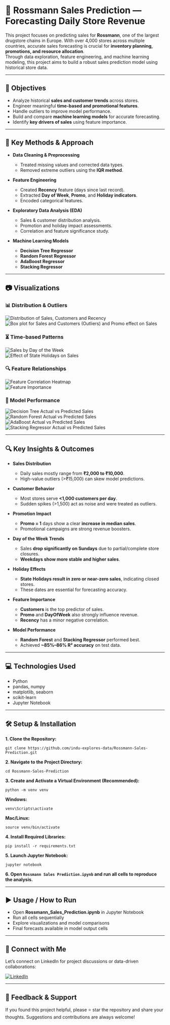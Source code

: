 # 🛒 Rossmann Sales Prediction — Forecasting Daily Store Revenue

This project focuses on predicting sales for **Rossmann**, one of the largest drugstore chains in Europe. With over 4,000 stores across multiple countries, accurate sales forecasting is crucial for **inventory planning, promotions, and resource allocation**.  
Through data exploration, feature engineering, and machine learning modeling, this project aims to build a robust sales prediction model using historical store data.

---

## 🧪 Objectives

- Analyze historical **sales and customer trends** across stores.
- Engineer meaningful **time-based and promotional features**.
- Handle outliers to improve model performance.
- Build and compare **machine learning models** for accurate forecasting.
- Identify **key drivers of sales** using feature importance.

---

## 📌 Key Methods & Approach

- **Data Cleaning & Preprocessing**
  - Treated missing values and corrected data types.
  - Removed extreme outliers using the **IQR method**.

- **Feature Engineering**
  - Created **Recency** feature (days since last record).
  - Extracted **Day of Week**, **Promo**, and **Holiday indicators**.
  - Encoded categorical features.

- **Exploratory Data Analysis (EDA)**
  - Sales & customer distribution analysis.
  - Promotion and holiday impact assessments.
  - Correlation and feature significance study.

- **Machine Learning Models**
  - **Decision Tree Regressor**
  - **Random Forest Regressor**
  - **AdaBoost Regressor**
  - **Stacking Regressor**

---

## 📷 Visualizations

### 📊 Distribution & Outliers
![Distribution of Sales, Customers and Recency](images/Distribution%20of%20Sales%2C%20Customers%20and%20Recency.png)  
![Box plot for Sales and Customers (Outliers) and Promo effect on Sales](images/Box%20plot%20for%20Sales%20and%20Customers%20%28Outliers%29%20and%20Promo%20effect%20on%20Sales.png)

### ⏳ Time-based Patterns
![Sales by Day of the Week](images/Sales%20by%20Day%20of%20the%20Week.png)  
![Effect of State Holidays on Sales](images/Effect%20of%20State%20Holidays%20on%20Sales.png)

### 🔍 Feature Relationships
![Feature Correlation Heatmap](images/Feature%20Correlation%20Heatmap.png)  
![Feature Importance](images/Feature%20Importance.png)

### 🤖 Model Performance
![Decision Tree Actual vs Predicted Sales](images/Decision%20Tree%20Actual%20vs%20Predicted%20Sales.png)  
![Random Forest Actual vs Predicted Sales](images/Random%20Forest%20Actual%20vs%20Predicted%20Sales.png)  
![AdaBoost Actual vs Predicted Sales](images/AdaBoost%20Actual%20vs%20Predicted%20Sales.png)  
![Stacking Regressor Actual vs Predicted Sales](images/Stacking%20Regressor%20Actual%20vs%20Predicted%20Sales.png)

---

## 🔍 Key Insights & Outcomes

- **Sales Distribution**
  - Daily sales mostly range from **₹2,000 to ₹10,000**.
  - High-value outliers (>₹15,000) can skew model predictions.

- **Customer Behavior**
  - Most stores serve **<1,000 customers per day**.
  - Sudden spikes (>1,500) act as noise and were treated as outliers.

- **Promotion Impact**
  - **Promo = 1** days show a clear **increase in median sales**.
  - Promotional campaigns are strong revenue boosters.

- **Day of the Week Trends**
  - Sales **drop significantly on Sundays** due to partial/complete store closures.
  - **Weekdays show more stable and higher sales**.

- **Holiday Effects**
  - **State Holidays result in zero or near-zero sales**, indicating closed stores.
  - These dates are essential for forecasting accuracy.

- **Feature Importance**
  - **Customers** is the top predictor of sales.
  - **Promo** and **DayOfWeek** also strongly influence revenue.
  - **Recency** has a minor negative correlation.

- **Model Performance**
  - **Random Forest** and **Stacking Regressor** performed best.
  - Achieved **~85%–86% R² accuracy** on test data.

---

## 💻 Technologies Used

- Python  
- pandas, numpy  
- matplotlib, seaborn  
- scikit-learn  
- Jupyter Notebook  

---

## 🛠 Setup & Installation

**1. Clone the Repository:**  
   ```
   git clone https://github.com/indu-explores-data/Rossmann-Sales-Prediction.git

   ```
**2. Navigate to the Project Directory:**
   ```
   cd Rossmann-Sales-Prediction
   ```
**3. Create and Activate a Virtual Environment (Recommended):**
   ```
   python -m venv venv
   ```
   **Windows:**
   ```
   venv\Scripts\activate
   ```
   **Mac/Linux:**
   ```
   source venv/bin/activate
   ```
**4. Install Required Libraries:**
   ```
   pip install -r requirements.txt
   ```
**5. Launch Jupyter Notebook:**
   ```
   jupyter notebook
   ```
**6. Open `Rossmann Sales Prediction.ipynb` and run all cells to reproduce the analysis.**

---
## ▶️ Usage / How to Run

- Open **Rossmann_Sales_Prediction.ipynb** in Jupyter Notebook
- Run all cells sequentially
- Explore visualizations and model comparisons
- Final forecasts available in model output cells

---

## 🔗 Connect with Me

Let’s connect on LinkedIn for project discussions or data-driven collaborations:

[![LinkedIn](https://img.shields.io/badge/LinkedIn-Profile-blue?logo=linkedin)](https://www.linkedin.com/in/indu-r-3a3767170/)

---

## 🙌 Feedback & Support

If you found this project helpful, please ⭐ star the repository and share your thoughts. Suggestions and contributions are always welcome!
   
